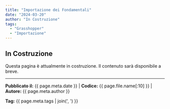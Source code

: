 ```yaml
---
title: "Importazione dei Fondamentali"
date: "2024-03-20"
author: "In Costruzione"
tags:
  - "Grasshopper"
  - "Importazione"
---
```


## In Costruzione

Questa pagina è attualmente in costruzione. Il contenuto sarà disponibile a breve.

---
**Pubblicato il:** {{ page.meta.date }} | **Codice:** {{ page.file.name[:10] }}  | **Autore:** {{ page.meta.author }}

**Tag:** {{ page.meta.tags | join(', ') }} 